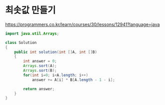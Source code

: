 # 최솟값 만들기
https://programmers.co.kr/learn/courses/30/lessons/12941?language=java

```java
import java.util.Arrays;

class Solution
{
    public int solution(int []A, int []B)
    {
        int answer = 0;
        Arrays.sort(A);
        Arrays.sort(B);
        for(int i=0; i<A.length; i++)
            answer += A[i] * B[A.length - 1 - i];

        return answer;
    }
}
```
